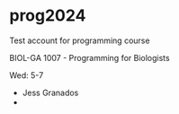 # prog2024

Test account for programming course

BIOL-GA 1007 - Programming for Biologists

Wed: 5-7

- Jess Granados
- 
